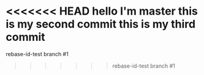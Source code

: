 <<<<<<< HEAD
hello I'm master
this is my second commit
this is my third commit
=======
rebase-id-test branch #1
>>>>>>> rebase-id-test branch #1
